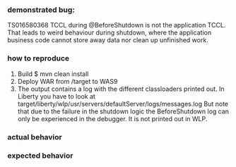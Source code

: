 ### demonstrated bug: 

TS016580368
TCCL during @BeforeShutdown is not the application TCCL.
That leads to weird behaviour during shutdown, where the 
application business code cannot store away data nor clean
up unfinished work.

### how to reproduce

1. Build $ mvn clean install
2. Deploy WAR from /target to WAS9
3. The output contains a log with the different classloaders
   printed out. In Liberty you have to look at
   target/liberty/wlp/usr/servers/defaultServer/logs/messages.log
   But note that due to the failure in the shutdown logic the BeforeShutdown
   log can only be experienced in the debugger. It is not printed out in WLP.

### actual behavior

### expected behavior
